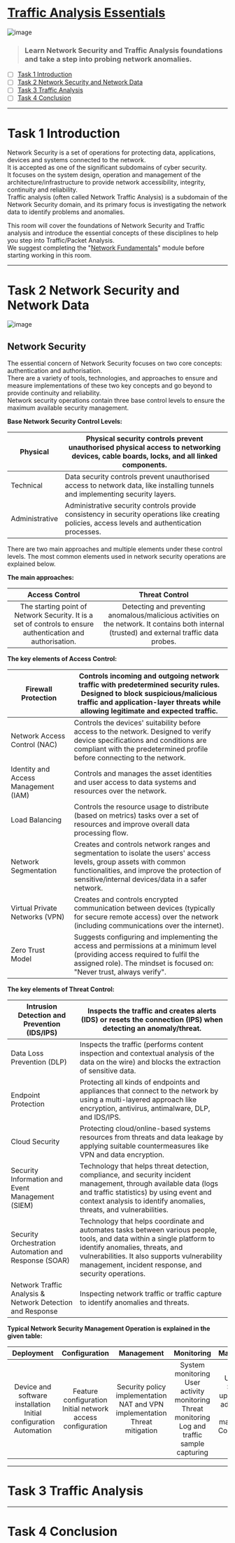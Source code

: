 # [Traffic Analysis Essentials](https://tryhackme.com/room/trafficanalysisessentials)
![image](https://user-images.githubusercontent.com/51442719/200156840-7e69feca-a4a5-4fad-8159-cd19a9a80298.png)
> ### Learn Network Security and Traffic Analysis foundations and take a step into probing network anomalies.

- [ ] [Task 1  Introduction](#)
- [ ] [Task 2  Network Security and Network Data](#)
- [ ] [Task 3  Traffic Analysis](#)
- [ ] [Task 4  Conclusion](#)

---

# Task 1  Introduction

Network Security is a set of operations for protecting data, applications, devices and systems connected to the network.  
It is accepted as one of the significant subdomains of cyber security.  
It focuses on the system design, operation and management of the architecture/infrastructure to provide network accessibility, integrity, continuity and reliability.  
Traffic analysis (often called Network Traffic Analysis) is a subdomain of the Network Security domain, and its primary focus is investigating the network data to identify problems and anomalies. 

This room will cover the foundations of Network Security and Traffic analysis and introduce the essential concepts of these disciplines to help you step into Traffic/Packet Analysis.   
We suggest completing the "[Network Fundamentals](https://tryhackme.com/module/network-fundamentals)" module before starting working in this room.  

---

# Task 2  Network Security and Network Data

![image](https://user-images.githubusercontent.com/51442719/200157013-240f4f8d-a061-45b7-b7f3-1f197c5ac5c6.png)

## Network Security

The essential concern of Network Security focuses on two core concepts: authentication and authorisation.  
There are a variety of tools, technologies, and approaches to ensure and measure implementations of these two key concepts and go beyond to provide continuity and reliability.  
Network security operations contain three base control levels to ensure the maximum available security management.

**Base Network Security Control Levels:**

| Physical | Physical security controls prevent unauthorised physical access to networking devices, cable boards, locks, and all linked components. |
|---|---|
| Technical | Data security controls prevent unauthorised access to network data, like installing tunnels and implementing security layers. |
| Administrative | Administrative security controls provide consistency in security operations like creating policies, access levels and authentication processes. |

There are two main approaches and multiple elements under these control levels. The most common elements used in network security operations are explained below.

**The main approaches:**

| Access Control | Threat Control |
|:---:|:---:|
| The starting point of Network Security. It is a set of controls to ensure authentication and authorisation.  | Detecting and preventing anomalous/malicious activities on the network. It contains both internal (trusted) and external traffic data probes. |


**The key elements of Access Control:**

| Firewall Protection | Controls incoming and outgoing network traffic with predetermined security rules. Designed to block suspicious/malicious traffic and application-layer threats while allowing legitimate and expected traffic. |
|---|---|
| Network Access Control (NAC) | Controls the devices' suitability before access to the network. Designed to verify device specifications and conditions are compliant with the predetermined profile before connecting to the network. |
| Identity and Access Management (IAM) | Controls and manages the asset identities and user access to data systems and resources over the network. |
| Load Balancing | Controls the resource usage to distribute (based on metrics) tasks over a set of resources and improve overall data processing flow. |
| Network Segmentation | Creates and controls network ranges and segmentation to isolate the users' access levels, group assets with common functionalities, and improve the protection of sensitive/internal devices/data in a safer network. |
| Virtual Private Networks (VPN) | Creates and controls encrypted communication between devices (typically for secure remote access) over the network (including communications over the internet). |
| Zero Trust Model | Suggests configuring and implementing the access and permissions at a minimum level (providing access required to fulfil the assigned role). The mindset is focused on: "Never trust, always verify". |

**The key elements of Threat Control:**

| Intrusion Detection and Prevention (IDS/IPS) | Inspects the traffic and creates alerts (IDS) or resets the connection (IPS) when detecting an anomaly/threat. |
|---|---|
| Data Loss Prevention (DLP) | Inspects the traffic (performs content inspection and contextual analysis of the data on the wire) and blocks the extraction of sensitive data. |
| Endpoint Protection | Protecting all kinds of endpoints and appliances that connect to the network by using a multi-layered approach like encryption, antivirus, antimalware, DLP, and IDS/IPS. |
| Cloud Security | Protecting cloud/online-based systems resources from threats and data leakage by applying suitable countermeasures like VPN and data encryption. |
| Security Information and Event Management (SIEM) | Technology that helps threat detection, compliance, and security incident management, through available data (logs and traffic statistics) by using event and context analysis to identify anomalies, threats, and vulnerabilities. |
| Security Orchestration Automation and Response (SOAR) | Technology that helps coordinate and automates tasks between various people, tools, and data within a single platform to identify anomalies, threats, and vulnerabilities. It also supports vulnerability management, incident response, and security operations. |
| Network Traffic Analysis & Network Detection and Response | Inspecting network traffic or traffic capture to identify anomalies and threats. |

**Typical Network Security Management Operation is explained in the given table:**

| Deployment | Configuration | Management | Monitoring | Maintenance |
|:---:|:---:|:---:|:---:|:---:|
| Device and software installation <br> Initial configuration Automation | Feature configuration Initial network access configuration | Security policy implementation NAT and VPN implementation Threat mitigation | System monitoring User activity monitoring Threat monitoring  Log and traffic sample capturing | Upgrades Security updates Rule adjustments Licence management Configuration updates |



---

# Task 3  Traffic Analysis

---

# Task 4  Conclusion
